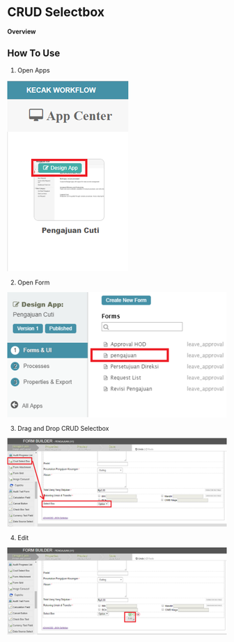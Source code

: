 # CRUD Selectbox

**Overview**

## How To Use

1. Open Apps

<img src = "https://raw.githubusercontent.com/kinnara-digital-studio/kecak-workflow/master/docs/assets/crud_openApps.png" alt = "" />


2. Open Form

<img src = "https://raw.githubusercontent.com/kinnara-digital-studio/kecak-workflow/master/docs/assets/crud_openForm.png" alt = "" />


3. Drag and Drop CRUD Selectbox

<img src = "https://raw.githubusercontent.com/kinnara-digital-studio/kecak-workflow/master/docs/assets/crud_dragDrop.png" alt = "" />


4. Edit

<img src = "https://raw.githubusercontent.com/kinnara-digital-studio/kecak-workflow/master/docs/assets/crud_edit.png" alt = "" />


<img src = "https://raw.githubusercontent.com/kinnara-digital-studio/kecak-workflow/master/docs/assets/.png" alt = "" />
